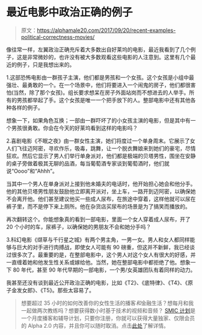 # 最近电影中政治正确的例子

> 原文：<https://alphamale20.com/2017/09/20/recent-examples-political-correctness-movies/>

像往常一样，左翼政治正确充斥着大多数出自好莱坞的电影，最近我看到了几个例子，这是非常微妙的，也许没有被大多数观看这些电影的人注意到。这里有几个最近的例子，只是我想出来的。

1.这部恐怖电影由一群孩子主演，他们都是男孩和一个女孩。这个女孩是小组中最强壮、最勇敢的一个。在一个场景中，他们将要进入一个闹鬼的房子，他们都很害怕(当然，除了那个女孩)。组长要求想呆在房子外面站岗而不想进去的人举手。所有的男孩都举起了手。这个女孩是唯一一个把手放下的人。整部电影中还有其他各种各样的例子。

想象一下，如果角色互换；一部由一群吓坏了的小女孩主演的电影，但是其中有一个男孩很勇敢。你会在今天的好莱坞看到这样的电影吗？

2.喜剧电影《不眠之夜》由一群女性主演，她们将度过一个单身周末。它展示了女人们飞往迈阿密，寻欢作乐，吸毒，跳舞，让一个脱衣舞娘来到她们的豪宅，尽情狂欢。然后它显示了男人们举行单身派对，他们都是极端的贝塔男性，围坐在安静的桌子旁做着极其无聊的品酒，每当葡萄酒专家谈到葡萄酒时，他们就说“Oooo”和“Ahhh”。

当其中一个男人在单身派对上接到他未婚夫的电话时，他开始担心她会和他分手。他的其他贝塔男性朋友鼓励他立即离开派对，坐上车，一路开到迈阿密，以确保她不会离开他。他们甚至建议他买一些成人尿布，在旅途中穿着，这样他就可以尿在裤子里，而不是停下来上厕所。他在杂货店买尿布的场景是为了搞笑而播放的。

再次翻转这个。你能想象真的看到一部电影，里面一个女人穿着成人尿布，开了 20 个小时的车，尿裤子，以确保她的男朋友不会和她分手吗？

3.科幻电影《缬草与千行星之城》有两个男主角，一男一女。男人和女人都同样能够与巨大的对手进行肉搏战，即使女人可能有 90 磅重，但这并不新鲜，我已经谈过很多次了。最重要的是，在整部电影中，这个男人对这个女人有很大的好感，并一直缠着她和他发生性关系或嫁给他。当然，她在整部电影中都拒绝了他。想象一下 80 年代，甚至 90 年代早期的一部电影，一个男/女英雄团队有着同样的动力。

我甚至还没有谈到最近公开政治正确的电影，比如《T2》、《底特律》、《T4》、《原子金发女郎》、《T5》。那些太容易了。

> 想要超过 35 小时的如何改善你的女性生活的播客*和*金融生活？想每月和我一起做两次教练吗？想要获得数小时基于技术的视频和音频？ [SMIC 计划](https://alphamale20.kartra.com/page/vIL17)是一个月度播客和辅导计划，只要你注册，你就可以获得大量独家、仅限会员的 Alpha 2.0 内容，并且你可以随时取消。点击[此处](https://alphamale20.kartra.com/page/vIL17)了解详情。
> 
> 